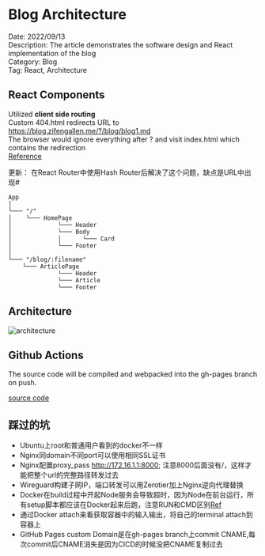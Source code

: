 # Blog Architecture

Date: 2022/09/13\
Description: The article demonstrates the software design and React implementation of the blog\
Category: Blog\
Tag: React, Architecture

## React Components

Utilized **client side routing**\
Custom 404.html redirects URL to https://blog.zifengallen.me/?/blog/blog1.md \
The browser would ignore everything after ? and visit index.html which contains the redirection\
[Reference](https://github.com/rafgraph/spa-github-pages)

更新：
在React Router中使用Hash Router后解决了这个问题，缺点是URL中出现#

```
App
│
└─── "/" 
│    └─── HomePage
│             └─── Header
│             └─── Body
│             │      └─── Card
│             └─── Footer
│   
└─── "/blog/:filename"
    └─── ArticlePage
              └─── Header
              └─── Article
              └─── Footer  
```

## Architecture

![architecture](https://raw.githubusercontent.com/AllenAnZifeng/blog_content/master/resources/blog1/network_topology_edited.svg)

##  Github Actions

The source code will be compiled and webpacked into the gh-pages branch on push.

[source code](https://github.com/AllenAnZifeng/blog_frontend/blob/master/.github/workflows/deployment.yml)

## 踩过的坑

- Ubuntu上root和普通用户看到的docker不一样
- Nginx同domain不同port可以使用相同SSL证书
- Nginx配置proxy_pass http://172.16.1.1:8000; 注意8000后面没有/，这样才能把整个url的完整路径转发过去
- Wireguard构建子网IP，端口转发可以用Zerotier加上Nginx逆向代理替换
- Docker在build过程中开起Node服务会导致超时，因为Node在前台运行，所有setup脚本都应该在Docker起来后跑，注意RUN和CMD区别[Ref](https://stackoverflow.com/questions/37461868/difference-between-run-and-cmd-in-a-dockerfile#:~:text=RUN%20is%20an%20image%20build,you%20launch%20the%20built%20image.)
- 通过Docker attach来看获取容器中的输入输出，将自己的terminal attach到容器上
- GitHub Pages custom Domain是在gh-pages branch上commit CNAME,每次commit后CNAME消失是因为CICD的时候没把CNAME复制过去


